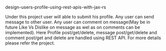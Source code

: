 design-users-profile-using-rest-apis-with-jax-rs

Under this project user will able to submit his profile. Any user can send message to other user. Any user can comment on message(May be in future Like Vs Dislike on message as wel as on comments can be implemented). Here Profile post/get/delete, message post/get/delete and comment post/get and delete are handled using REST API. For more details please refer the project.
